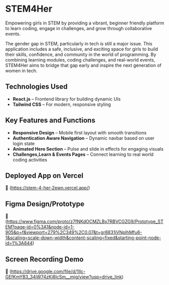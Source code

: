 # STEM4Her

Empowering girls in STEM by providing a vibrant, beginner friendly platform to learn coding, engage in challenges, and grow through collaborative events.

The gender gap in STEM, particularly in tech is still a major issue. This application includes a  safe, inclusive, and exciting space for girls to build their skills, confidence, and community in the world of programming. By combining learning modules, coding challenges, and real-world events, STEM4Her aims to bridge that gap early and inspire the next generation of women in tech.

## Technologies Used

- **React.js** – Frontend library for building dynamic UIs  
- **Tailwind CSS** – For modern, responsive styling  


## Key Features and Functions

- **Responsive Design** – Mobile first layout with smooth transitions
- **Authentication Aware Navigation** – Dynamic navbar based on user login state
- **Animated Hero Section** – Pulse and slide in effects for engaging visuals
- **Challenges,Learn & Events Pages** – Connect learning to real world coding activities


## Deployed App on Vercel

🔗 (https://stem-4-her-2ewn.vercel.app/)

## Figma Design/Prototype

🔗 (https://www.figma.com/proto/z7fNKdOCMZLBx7RBVCGZG9/Prototype_STEM?page-id=0%3A1&node-id=1-905&p=f&viewport=279%2C349%2C0.07&t=gr8831iVNplhMfu6-1&scaling=scale-down-width&content-scaling=fixed&starting-point-node-id=1%3A844)


##  Screen Recording Demo 
🔗 (https://drive.google.com/file/d/1Ilc-GEfKmYB3_34iW74zKi8lcSm__mjg/view?usp=drive_link)

